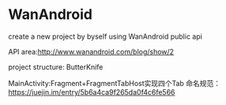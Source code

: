 # WanAndroid
create a new project by byself using WanAndroid public api

API area:http://www.wanandroid.com/blog/show/2

project structure:
ButterKnife

MainActivity:Fragment+FragmentTabHost实现四个Tab
命名规范：https://juejin.im/entry/5b6a4ca9f265da0f4c6fe566
